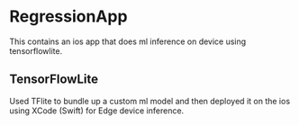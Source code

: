 # RegressionApp
This contains an ios app that does ml inference on device using tensorflowlite.

## TensorFlowLite
Used TFlite to bundle up a custom ml model and then deployed it on the ios using XCode (Swift) for Edge device inference.
